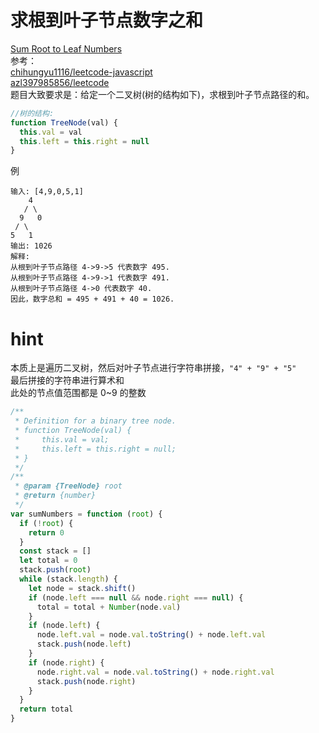 # 求根到叶子节点数字之和

[Sum Root to Leaf Numbers](https://leetcode.com/problems/sum-root-to-leaf-numbers/)  
参考：  
[chihungyu1116/leetcode-javascript](https://github.com/chihungyu1116/leetcode-javascript/blob/master/129%20Sum%20Root%20to%20Leaf%20Numbers.js)  
[azl397985856/leetcode](https://github.com/azl397985856/leetcode/blob/master/problems/129.sum-root-to-leaf-numbers.md)  
题目大致要求是：给定一个二叉树(树的结构如下)，求根到叶子节点路径的和。

```js
//树的结构:
function TreeNode(val) {
  this.val = val
  this.left = this.right = null
}
```

例

```
输入: [4,9,0,5,1]
    4
   / \
  9   0
 / \
5   1
输出: 1026
解释:
从根到叶子节点路径 4->9->5 代表数字 495.
从根到叶子节点路径 4->9->1 代表数字 491.
从根到叶子节点路径 4->0 代表数字 40.
因此，数字总和 = 495 + 491 + 40 = 1026.
```

# hint

本质上是遍历二叉树，然后对叶子节点进行字符串拼接，`"4" + "9" + "5"`  
最后拼接的字符串进行算术和  
此处的节点值范围都是 0~9 的整数

```js
/**
 * Definition for a binary tree node.
 * function TreeNode(val) {
 *     this.val = val;
 *     this.left = this.right = null;
 * }
 */
/**
 * @param {TreeNode} root
 * @return {number}
 */
var sumNumbers = function (root) {
  if (!root) {
    return 0
  }
  const stack = []
  let total = 0
  stack.push(root)
  while (stack.length) {
    let node = stack.shift()
    if (node.left === null && node.right === null) {
      total = total + Number(node.val)
    }
    if (node.left) {
      node.left.val = node.val.toString() + node.left.val
      stack.push(node.left)
    }
    if (node.right) {
      node.right.val = node.val.toString() + node.right.val
      stack.push(node.right)
    }
  }
  return total
}
```
